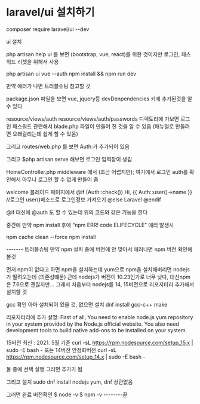 
# laravel/ui 설치하기
composer require laravel/ui --dev
 
ui 설치

php artisan help ui 를 보면
(bootstrap, vue, react)를 위한 것이지만 로그인, 패스워드 리셋을 위해서 사용

php artisan ui vue --auth
npm install && npm run dev

만약 에러가 나면 트러블슈팅 참고할 것


package.json 파일을 보면
vue, jquery등 
devDenpendencies 키에 추가된것을 알 수 있다

resource/views/auth
resource/views/auth/passwords
디렉토리에 가보면
로그인 패스워드 관련해서 blade.php 파일이 만들어 진 것을 알 수 있음
(매뉴얼로 만들려면 오래걸리는데 쉽게 할 수 있음)

그리고 routes/web.php 를 보면
Auth:가 추가되어 있음

그리고 
$php artisan serve
해보면 
로그인 입력창이 생김


HomeController.php 
middleware 에서 (조금 어렵지만); 여기에서 
로그인 auth를 확인해서 아무나 로그인 할 수 없게 만들어 줌

welcome 블레이드 페이지에서 
@if (Auth::check())
Hi, {{ Auth::user()->name }} //로그인 user()메소드로 로그인정보 가져오기
@else
    Laravel
@endif


@if 대신에 @auth 도 할 수 있는데 위의 코드와 같은 기능을 한다







중간에 
만약 npm install 후에 “npm ERR! code ELIFECYCLE” 에러 발생시

npm cache clean --force
npm install


------- 트러블슈팅
만약 npm 설치 중에 버전에 안 맞아서 에러나면 npm 버전 확인해 볼것

먼저 npm이 없다고 하면 npm을 설치하는데 yum으로 npm을 설치해버리면 nodejs가 딸려오는데 (의존성떄문) 근데 nodejs가 버전이 10.23인가로 너무 낮다, 대신npm은 7.6으로 괜찮지만...
그래서 처음부터 nodejs를 14, 15버전으로 리포지터리 추가해서 설치할 것

gcc 확인 아마 설치되어 있을 것, 없으면 설치
dnf install gcc-c++ make

리포지터리에 추가 
설명:
First of all, You need to enable node.js yum repository in your system provided by the Node.js official website. You also need development tools to build native add-ons to be installed on your system.

15버전 최신 : 2021. 5월 기준
curl -sL https://rpm.nodesource.com/setup_15.x | sudo -E bash -
또는 
14버전 안정화버전
curl -sL https://rpm.nodesource.com/setup_14.x | sudo -E bash -

둘 중에 선택 실행
그러면 추가가 됨
 
그리고 설치
sudo dnf install nodejs
yum, dnf 상관없음

그러면 완료
버전확인
$ node -v
$ npm -v
--------끝






